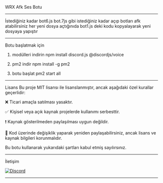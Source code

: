 WRX Afk Ses Botu

-----------------------------------
İstediğiniz kadar bot6.js bot.7js gibi istediğiniz kadar açıp botları afk atabilirsiniz her yeni dosya açtığınıda bot1.js deki kodu kopyalayarak yeni dosyaya yapıştır

-----------------------------------

Botu başlatmak için

1. modülleri indirin 
npm install discord.js @discordjs/voice
 
2. pm2 indir
npm install -g pm2

3. botu başlat
pm2 start all

-----------------------------------


Lisans
Bu proje MIT lisansı ile lisanslanmıştır, ancak aşağıdaki özel kurallar geçerlidir:

❌ Ticari amaçla satılması yasaktır.

✅ Kişisel veya açık kaynak projelerde kullanımı serbesttir.

❗ Kaynak gösterilmeden paylaşılması uygun değildir.

🔄 Kod üzerinde değişiklik yaparak yeniden paylaşabilirsiniz, ancak lisans ve kaynak bilgileri korunmalıdır.

Bu botu kullanarak yukarıdaki şartları kabul etmiş sayılırsınız.

------------------------------------
İletişim

[![Discord](https://img.shields.io/badge/Discord-rexanewashere-5865F2?logo=discord&logoColor=white)](https://discord.com/)

------------------------------------
